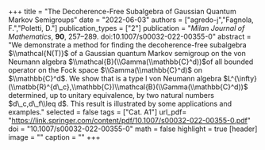 +++
title = "The Decoherence-Free Subalgebra of Gaussian Quantum Markov Semigroups"
date = "2022-06-03"
authors = ["agredo-j","Fagnola, F.","Poletti, D."]
publication_types = ["2"]
publication = "*Milan Journal of Mathematics*, **90**, 257–289. doi:10.1007/s00032-022-00355-0"
abstract = "We demonstrate a method for finding the decoherence-free subalgebra $\\mathcal{N(T)}$ of a Gaussian quantum Markov semigroup on the von Neumann algebra $\\mathcal{B}(\\Gamma(\\mathbb{C}^d))$of all bounded operator on the Fock space $\\Gamma(\\mathbb{C}^d)$ on $\\mathbb{C}^d$. We show that is a type I von Neumann algebra $L^{\infty}(\\matbb{R}^{d\_c},\\mathbb{C})\\mathcal{B}(\\Gamma(\\mathbb{C}^d))$ determined, up to unitary equivalence, by two natural numbers $d\_c,d\_f\\leq d$. This result is illustrated by some applications and examples."
selected = false
tags = ["Cat. A1"]
url_pdf= "https://link.springer.com/content/pdf/10.1007/s00032-022-00355-0.pdf"
doi = "10.1007/s00032-022-00355-0"
math = false
highlight = true
[header]
image = ""
caption = ""
+++
